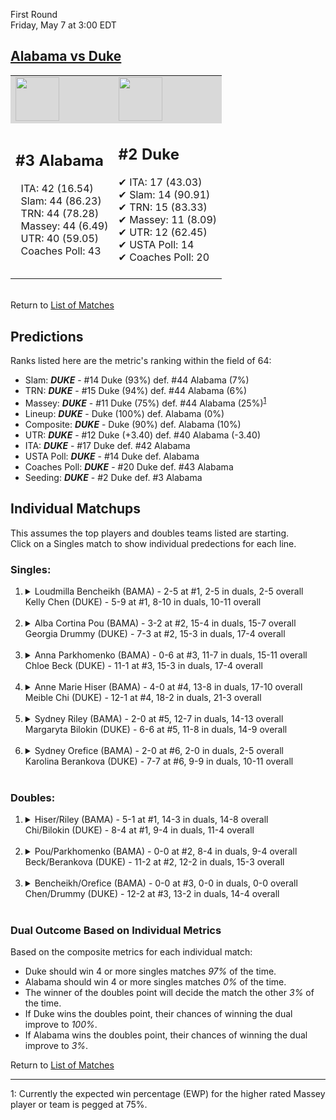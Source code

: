 First Round  
Friday, May 7 at 3:00 EDT  
## [Alabama vs Duke](https://www.ncaa.com/game/5833653)  

<table><tr style="background-color: #d9d9d9 !important"><td><img src="https://www.ncaa.com/sites/default/files/images/logos/schools/a/alabama.70.png" width="70" height="70" /></td><td><img src="https://www.ncaa.com/sites/default/files/images/logos/schools/d/duke.70.png" width="70" height="70" /></td></tr><tr>
<td>  

<h2>#3 Alabama</h2>  
&nbsp; ITA: 42 (16.54)<br>  
&nbsp; Slam: 44 (86.23)<br>  
&nbsp; TRN: 44 (78.28)<br>  
&nbsp; Massey: 44 (6.49)<br>  
&nbsp; UTR: 40 (59.05)<br>  
&nbsp; Coaches Poll: 43<br>  
<br>  

</td>
<td>  

<h2>#2 Duke</h2>  
&#10004; ITA: 17 (43.03)<br>  
&#10004; Slam: 14 (90.91)<br>  
&#10004; TRN: 15 (83.33)<br>  
&#10004; Massey: 11 (8.09)<br>  
&#10004; UTR: 12 (62.45)<br>  
&#10004; USTA Poll: 14<br>  
&#10004; Coaches Poll: 20<br>  
<br>  

</td>
</tr></table>  


<br>Return to [List of Matches](../index.md)  

## Predictions  

Ranks listed here are the metric's ranking within the field of 64:  
- Slam: ***DUKE*** - #14 Duke (93%) def. #44 Alabama (7%)  
- TRN: ***DUKE*** - #15 Duke (94%) def. #44 Alabama (6%)  
- Massey: ***DUKE*** - #11 Duke (75%) def. #44 Alabama (25%)<sup>[1](#footnote1)</sup>  
- Lineup: ***DUKE*** - Duke (100%) def. Alabama (0%)  
- Composite: ***DUKE*** - Duke (90%) def. Alabama (10%)  
- UTR: ***DUKE*** - #12 Duke (+3.40) def. #40 Alabama (-3.40)  
- ITA: ***DUKE*** - #17 Duke def. #42 Alabama  
- USTA Poll: ***DUKE*** - #14 Duke def. Alabama  
- Coaches Poll: ***DUKE*** - #20 Duke def. #43 Alabama  
- Seeding: ***DUKE*** - #2 Duke def. #3 Alabama  

## Individual Matchups  
This assumes the top players and doubles teams listed are starting.  
Click on a Singles match to show individual predections for each line.  

### Singles:  

<ol>
<li><details>
<summary markdown="span">Loudmilla Bencheikh (BAMA) - 2-5 at #1, 2-5 in duals, 2-5 overall<br>Kelly Chen (DUKE) - 5-9 at #1, 8-10 in duals, 10-11 overall</summary>
<h4>Predictions</h4><ul>
<li>Slam: <b><i>DUKE</i></b> - Chen (86%) def. Bencheikh (14%)</li>  
<li>TRN: <b><i>DUKE</i></b> - Chen (85%) def. Bencheikh (15%)</li>  
<li>Massey: <b><i>DUKE</i></b> - Chen (75%) def. Bencheikh (25%)<sup><a href="#footnote1">1</a></sup></li>  
<li>UTR: <b><i>DUKE</i></b> - Chen (86%) def. Bencheikh (14%)</li>  
<li>Composite: <b><i>DUKE</i></b> - Chen (83%) def. Bencheikh (17%)</li>  
<li>ITA: <b><i>DUKE</i></b> - Chen (12.42) def. Bencheikh (1.60)</li>  
</ul>
</details>&nbsp;</li>
<li><details>
<summary markdown="span">Alba Cortina Pou (BAMA) - 3-2 at #2, 15-4 in duals, 15-7 overall<br>Georgia Drummy (DUKE) - 7-3 at #2, 15-3 in duals, 17-4 overall</summary>
<h4>Predictions</h4><ul>
<li>Slam: <b><i>DUKE</i></b> - Drummy (93%) def. Pou (7%)</li>  
<li>TRN: <b><i>DUKE</i></b> - Drummy (90%) def. Pou (10%)</li>  
<li>Massey: <b><i>DUKE</i></b> - Drummy (75%) def. Pou (25%)<sup><a href="#footnote1">1</a></sup></li>  
<li>UTR: <b><i>DUKE</i></b> - Drummy (90%) def. Pou (10%)</li>  
<li>Composite: <b><i>DUKE</i></b> - Drummy (87%) def. Pou (13%)</li>  
<li>ITA: <b><i>DUKE</i></b> - Drummy (24.14) def. Pou (2.01)</li>  
</ul>
</details>&nbsp;</li>
<li><details>
<summary markdown="span">Anna Parkhomenko (BAMA) - 0-6 at #3, 11-7 in duals, 15-11 overall<br>Chloe Beck (DUKE) - 11-1 at #3, 15-3 in duals, 17-4 overall</summary>
<h4>Predictions</h4><ul>
<li>Slam: <b><i>DUKE</i></b> - Beck (96%) def. Parkhomenko (4%)</li>  
<li>TRN: <b><i>DUKE</i></b> - Beck (96%) def. Parkhomenko (4%)</li>  
<li>Massey: <b><i>DUKE</i></b> - Beck (75%) def. Parkhomenko (25%)<sup><a href="#footnote1">1</a></sup></li>  
<li>UTR: <b><i>DUKE</i></b> - Beck (93%) def. Parkhomenko (7%)</li>  
<li>Composite: <b><i>DUKE</i></b> - Beck (90%) def. Parkhomenko (10%)</li>  
<li>ITA: <b><i>DUKE</i></b> - Beck (15.35) def. Parkhomenko (0.00)</li>  
</ul>
</details>&nbsp;</li>
<li><details>
<summary markdown="span">Anne Marie Hiser (BAMA) - 4-0 at #4, 13-8 in duals, 17-10 overall<br>Meible Chi (DUKE) - 12-1 at #4, 18-2 in duals, 21-3 overall</summary>
<h4>Predictions</h4><ul>
<li>Slam: <b><i>DUKE</i></b> - Chi (93%) def. Hiser (7%)</li>  
<li>TRN: <b><i>DUKE</i></b> - Chi (96%) def. Hiser (4%)</li>  
<li>Massey: <b><i>DUKE</i></b> - Chi (75%) def. Hiser (25%)<sup><a href="#footnote1">1</a></sup></li>  
<li>UTR: <b><i>DUKE</i></b> - Chi (91%) def. Hiser (9%)</li>  
<li>Composite: <b><i>DUKE</i></b> - Chi (89%) def. Hiser (11%)</li>  
<li>ITA: <b><i>DUKE</i></b> - Chi (15.20) def. Hiser (0.00)</li>  
</ul>
</details>&nbsp;</li>
<li><details>
<summary markdown="span">Sydney Riley (BAMA) - 2-0 at #5, 12-7 in duals, 14-13 overall<br>Margaryta Bilokin (DUKE) - 6-6 at #5, 11-8 in duals, 14-9 overall</summary>
<h4>Predictions</h4><ul>
<li>Slam: <b><i>DUKE</i></b> - Bilokin (93%) def. Riley (7%)</li>  
<li>TRN: <b><i>DUKE</i></b> - Bilokin (90%) def. Riley (10%)</li>  
<li>Massey: <b><i>DUKE</i></b> - Bilokin (75%) def. Riley (25%)<sup><a href="#footnote1">1</a></sup></li>  
<li>UTR: <b><i>DUKE</i></b> - Bilokin (93%) def. Riley (7%)</li>  
<li>Composite: <b><i>DUKE</i></b> - Bilokin (87%) def. Riley (13%)</li>  
<li>ITA: <b><i>DUKE</i></b> - Bilokin (2.72) def. Riley (0.00)</li>  
</ul>
</details>&nbsp;</li>
<li><details>
<summary markdown="span">Sydney Orefice (BAMA) - 2-0 at #6, 2-0 in duals, 2-5 overall<br>Karolina Berankova (DUKE) - 7-7 at #6, 9-9 in duals, 10-11 overall</summary>
<h4>Predictions</h4><ul>
<li>Slam: <b><i>DUKE</i></b> - Berankova (92%) def. Orefice (8%)</li>  
<li>TRN: <b><i>DUKE</i></b> - Berankova (80%) def. Orefice (20%)</li>  
<li>Massey: <b><i>DUKE</i></b> - Berankova (75%) def. Orefice (25%)<sup><a href="#footnote1">1</a></sup></li>  
<li>UTR: <b><i>DUKE</i></b> - Berankova (97%) def. Orefice (3%)</li>  
<li>Composite: <b><i>DUKE</i></b> - Berankova (86%) def. Orefice (14%)</li>  
</ul>
</details>&nbsp;</li>
</ol>

### Doubles:  

<ol>
<li><details>
<summary markdown="span">Hiser/Riley (BAMA) - 5-1 at #1, 14-3 in duals, 14-8 overall<br>Chi/Bilokin (DUKE) - 8-4 at #1, 9-4 in duals, 11-4 overall</summary>
<br>Sorry, we don't have any metrics for this match
</details>&nbsp;</li>
<li><details>
<summary markdown="span">Pou/Parkhomenko (BAMA) - 0-0 at #2, 8-4 in duals, 9-4 overall<br>Beck/Berankova (DUKE) - 11-2 at #2, 12-2 in duals, 15-3 overall</summary>
<br>Sorry, we don't have any metrics for this match
</details>&nbsp;</li>
<li><details>
<summary markdown="span">Bencheikh/Orefice (BAMA) - 0-0 at #3, 0-0 in duals, 0-0 overall<br>Chen/Drummy (DUKE) - 12-2 at #3, 13-2 in duals, 14-4 overall</summary>
<br>Sorry, we don't have any metrics for this match
</details>&nbsp;</li>
</ol>

### Dual Outcome Based on Individual Metrics  
  
Based on the composite metrics for each individual match:  
- Duke should win 4 or more singles matches _97%_ of the time.  
- Alabama should win 4 or more singles matches _0%_ of the time.  
- The winner of the doubles point will decide the match the other _3%_ of the time.  
- If Duke wins the doubles point, their chances of winning the dual improve to _100%_.  
- If Alabama wins the doubles point, their chances of winning the dual improve to _3%_.  
  
Return to [List of Matches](../index.md)  
  
------
<a name="footnote1">1</a>: Currently the expected win percentage (EWP) for the higher rated Massey player or team is pegged at 75%.
